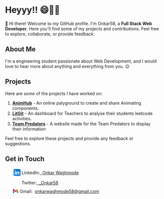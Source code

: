 # Heyyy!! 😄✌🏻

👋 Hi there! Welcome to my GitHub profile. I'm Onkar58, a **Full Stack Web Developer**. Here you'll find some of my projects and contributions. Feel free to explore, collaborate, or provide feedback.

## About Me

I'm a engineering student passionate about Web Development, and I would love to hear more about anything and everything from you. 😉

## Projects

Here are some of the projects I have worked on:

1. **[AnimHub](https://animhub.dev/)** - An online palyground to create and share Animating components. 
2. **[LitGit](https://litgit.vercel.app/)** - An dashboard for Teachers to analyse their students leetcode activities.
3. **[Team Predators](https://team-predators-racing.web.app/)** - A website made for the Team Predators to display their information

Feel free to explore these projects and provide any feedback or suggestions.

## Get in Touch


<ul style="list-style-type: none; ">
    <li>
    <div style="display: inline-flex; align-items: center; justify-content: center;"><svg xmlns="http://www.w3.org/2000/svg" x="0px" y="0px" height="30" width="30" viewBox="0 0 48 48">
<path fill="#0078d4" d="M42,37c0,2.762-2.238,5-5,5H11c-2.761,0-5-2.238-5-5V11c0-2.762,2.239-5,5-5h26c2.762,0,5,2.238,5,5	V37z"></path><path d="M30,37V26.901c0-1.689-0.819-2.698-2.192-2.698c-0.815,0-1.414,0.459-1.779,1.364	c-0.017,0.064-0.041,0.325-0.031,1.114L26,37h-7V18h7v1.061C27.022,18.356,28.275,18,29.738,18c4.547,0,7.261,3.093,7.261,8.274	L37,37H30z M11,37V18h3.457C12.454,18,11,16.528,11,14.499C11,12.472,12.478,11,14.514,11c2.012,0,3.445,1.431,3.486,3.479	C18,16.523,16.521,18,14.485,18H18v19H11z" opacity=".05"></path><path d="M30.5,36.5v-9.599c0-1.973-1.031-3.198-2.692-3.198c-1.295,0-1.935,0.912-2.243,1.677	c-0.082,0.199-0.071,0.989-0.067,1.326L25.5,36.5h-6v-18h6v1.638c0.795-0.823,2.075-1.638,4.238-1.638	c4.233,0,6.761,2.906,6.761,7.774L36.5,36.5H30.5z M11.5,36.5v-18h6v18H11.5z M14.457,17.5c-1.713,0-2.957-1.262-2.957-3.001	c0-1.738,1.268-2.999,3.014-2.999c1.724,0,2.951,1.229,2.986,2.989c0,1.749-1.268,3.011-3.015,3.011H14.457z" opacity=".07"></path><path fill="#fff" d="M12,19h5v17h-5V19z M14.485,17h-0.028C12.965,17,12,15.888,12,14.499C12,13.08,12.995,12,14.514,12	c1.521,0,2.458,1.08,2.486,2.499C17,15.887,16.035,17,14.485,17z M36,36h-5v-9.099c0-2.198-1.225-3.698-3.192-3.698	c-1.501,0-2.313,1.012-2.707,1.99C24.957,25.543,25,26.511,25,27v9h-5V19h5v2.616C25.721,20.5,26.85,19,29.738,19	c3.578,0,6.261,2.25,6.261,7.274L36,36L36,36z"></path>
</svg> LinkedIn: <a href="https://www.linkedin.com/in/onkar58" target="_blank">&nbsp;&nbsp;Onkar Waghmode</a></div></li>
    <li><div style="display: inline-flex; align-items: center; justify-content: center;"><svg xmlns="http://www.w3.org/2000/svg" x="0px" y="0px" width="30" height="30" viewBox="0 0 50 50">
<path d="M 11 4 C 7.1456661 4 4 7.1456661 4 11 L 4 39 C 4 42.854334 7.1456661 46 11 46 L 39 46 C 42.854334 46 46 42.854334 46 39 L 46 11 C 46 7.1456661 42.854334 4 39 4 L 11 4 z M 11 6 L 39 6 C 41.773666 6 44 8.2263339 44 11 L 44 39 C 44 41.773666 41.773666 44 39 44 L 11 44 C 8.2263339 44 6 41.773666 6 39 L 6 11 C 6 8.2263339 8.2263339 6 11 6 z M 13.085938 13 L 22.308594 26.103516 L 13 37 L 15.5 37 L 23.4375 27.707031 L 29.976562 37 L 37.914062 37 L 27.789062 22.613281 L 36 13 L 33.5 13 L 26.660156 21.009766 L 21.023438 13 L 13.085938 13 z M 16.914062 15 L 19.978516 15 L 34.085938 35 L 31.021484 35 L 16.914062 15 z" fill="white"></path>
</svg>Twitter: <a href="https://twitter.com/_Onkar58" target="_blank">&nbsp;&nbsp;_Onkar58</a></div></li>
    <li><div style="display: inline-flex; align-items: center; justify-content: center;"><svg xmlns="http://www.w3.org/2000/svg" x="0px" y="0px" width="20" height="20" viewBox="0 0 48 48">
<path fill="#4caf50" d="M45,16.2l-5,2.75l-5,4.75L35,40h7c1.657,0,3-1.343,3-3V16.2z"></path><path fill="#1e88e5" d="M3,16.2l3.614,1.71L13,23.7V40H6c-1.657,0-3-1.343-3-3V16.2z"></path><polygon fill="#e53935" points="35,11.2 24,19.45 13,11.2 12,17 13,23.7 24,31.95 35,23.7 36,17"></polygon><path fill="#c62828" d="M3,12.298V16.2l10,7.5V11.2L9.876,8.859C9.132,8.301,8.228,8,7.298,8h0C4.924,8,3,9.924,3,12.298z"></path><path fill="#fbc02d" d="M45,12.298V16.2l-10,7.5V11.2l3.124-2.341C38.868,8.301,39.772,8,40.702,8h0 C43.076,8,45,9.924,45,12.298z"></path>
</svg>&nbspGmail:&nbsp;&nbsp;<a href="mailto:onkarwaghmode58@gmail.com">onkarwaghmode58@gmail.com</a></div></li>
</ul>




